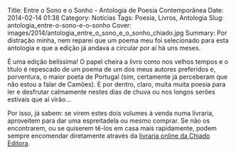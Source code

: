 Title: Entre o Sono e o Sonho - Antologia de Poesia Contemporânea
Date: 2014-02-14 01:38
Category: Notícias
Tags: Poesia, Livros, Antologia
Slug: antologia_entre-o-sono-e-o-sonho
Cover: images/2014/antologia_entre_o_sono_e_o_sonho_chiado.jpg
Summary: Por distração minha, nem reparei que um poema meu foi selecionado para esta antologia e que a edição já andava a circular por aí há uns meses. 

É uma edição belíssima! O papel cheira a livro como nos velhos tempos e o título é repescado de um poema de um dos meus autores preferidos e, porventura, o maior poeta de Portugal (sim, certamente já perceberam que não estou a falar de Camões). E por dentro, claro, muita muita poesia para ler e desfrutar calmamente nestes dias de chuva ou nos longos serões estivais que aí virão...

Por isso, já sabem: se virem estes dois volumes à venda numa livraria, aproveitem para dar uma espreitadela ou mesmo comprar. Se não os encontrarem, ou se quiserem tê-los em casa mais rapidamente, podem sempre encomendar diretamente através da [livraria online da Chiado Editora](http://www.chiadoeditora.com/index.php?page=shop.product_details&category_id=0&flypage=flypage.tpl&product_id=1106&option=com_virtuemart&Itemid=0&vmcchk=1&Itemid=1).







